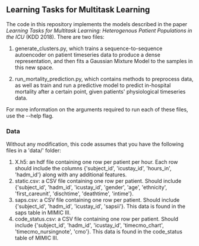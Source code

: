 ## Learning Tasks for Multitask Learning

The code in this repository implements the models described in the paper *Learning Tasks for Multitask Learning: Heterogenous Patient Populations in the ICU* (KDD 2018). There are two files: 

1. generate_clusters.py, which trains a sequence-to-sequence autoencoder on patient timeseries data to produce a dense representation, and then fits a Gaussian Mixture Model to the samples in this new space. 

2. run_mortality_prediction.py, which contains methods to preprocess data, as well as train and run a predictive model to predict in-hospital mortality after a certain point, given patients' physiological timeseries data. 

For more information on the arguments required to run each of these files, use the --help flag. 

### Data

Without any modification, this code assumes that you have the following files in a 'data/' folder: 
1. X.h5: an hdf file containing one row per patient per hour. Each row should include the columns {'subject_id', 'icustay_id', 'hours_in', 'hadm_id'} along with any additional features.
2. static.csv: a CSV file containing one row per patient. Should include {'subject_id', 'hadm_id', 'icustay_id', 'gender', 'age', 'ethnicity', 'first_careunit', 'dischtime', 'deathtime', 'intime'}.
3. saps.csv: a CSV file containing one row per patient. Should include {'subject_id', 'hadm_id', 'icustay_id', 'sapsii'}. This data is found in the saps table in MIMIC III.
4. code_status.csv: a CSV file containing one row per patient. Should include {'subject_id', 'hadm_id', 'icustay_id', 'timecmo_chart', 'timecmo_nursingnote', 'cmo'}. This data is found in the code_status table of MIMIC III.
